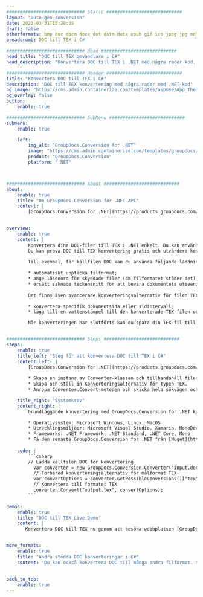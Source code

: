 ```yaml
---
############################# Static ############################
layout: "auto-gen-conversion"
date: 2023-03-31T15:28:05
draft: false
otherformats: bmp doc docm docx dot dotm dotx epub gif ico jpeg jpg md odt ott pdf png psd rtf tex tif tiff txt xps
breadcrumb: DOC till TEX i C#

############################# Head ############################
head_title: "DOC till TEX omvandlare i C#"
head_description: "Konvertera DOC till TEX i .NET med några rader kod. Använd GroupDocs Document Conversion API för att konvertera över 160 filformat."

############################# Header ############################
title: "Konvertera DOC till TEX i C#"
description: "DOC till TEX konvertering med några rader med .NET-kod"
bg_image: "https://cms.admin.containerize.com/templates/aspose/App_Themes/V3/images/bg/header1.png"
bg_overlay: false
button:
    enable: true

############################# SubMenu ############################
submenu:
    enable: true

    left:
        img_alt: "GroupDocs.Conversion for .NET"
        image: "https://cms.admin.containerize.com/templates/groupdocs/images/product-logos/90x90-noborder/groupdocs-conversion-net.png"
        product: "GroupDocs.Conversion"
        platform: ".NET"



############################# About ############################
about:
    enable: true
    title: "Om GroupDocs.Conversion for .NET API"
    content: |
        [GroupDocs.Conversion for .NET](https://products.groupdocs.com/conversion/net/) kan användas för att konvertera Microsoft Word, Excel, PowerPoint, PDF, Visio och andra format. GroupDocs.Conversion är ett fristående API som är lämpligt för back-end och interna system där hög prestanda krävs. Det beror inte på någon programvara som Microsoft eller Open Office.
    

overview:
    enable: true
    content: |
        Konvertera dina DOC-filer till TEX i .NET enkelt. Du kan använda bara ett par C# kodrader i valfri plattform som du vill, som - Windows, Linux, macOS.
        Du kan prova DOC till TEX konvertering gratis och utvärdera konverteringsresultatens kvalitet. Tillsammans med enkla filkonverteringsscenarier kan du prova mer avancerade alternativ för att ladda källfilen DOC och för att spara resultatet TEX. 
        
        Till exempel, för källfilen DOC kan du använda följande laddningsalternativ:

        * automatiskt upptäcka filformat;
        * ange lösenord för skyddade filer (om filformatet stöder det);
        * ersätt saknade teckensnitt för att bevara dokumentets utseende.
        
        Det finns även avancerade konverteringsalternativ för filen TEX:

        * konvertera specifik dokumentsida eller sidintervall;
        * lägg till en vattenstämpel till den konverterade TEX-filen och många fler.

        När konverteringen har slutförts kan du spara din TEX-fil till den lokala filsökvägen eller någon tredje parts lagring som FTP, Amazon S3, Google Drive, Dropbox etc. Observera - för att konvertera DOC till {{ TO}} det finns inget behov av någon ytterligare programvara installerad - som MS Office, Open Office, Adobe Acrobat Reader etc.


############################# Steps ############################
steps:
    enable: true
    title_left: "Steg för att konvertera DOC till TEX i C#"
    content_left: |
        [GroupDocs.Conversion for .NET](https://products.groupdocs.com/conversion/net/) gör det enkelt för utvecklare att konvertera en DOC-fil till TEX med några rader kod.
        
        * Skapa en instans av Converter-klassen och tillhandahåll filen DOC med den fullständiga sökvägen
        * Skapa och ställ in Konverteringsalternativ för typen TEX.
        * Anropa Converter.Convert-metoden och skicka hela sökvägen och formatet (TEX) som en parameter

    title_right: "Systemkrav"
    content_right: |
        Grundläggande konvertering med GroupDocs.Conversion for .NET kan göras med bara några enkla steg. Våra API:er stöds på alla större plattformar och operativsystem. Innan du kör koden nedan, se till att du har följande förutsättningar installerade på ditt system.

        * Operativsystem: Microsoft Windows, Linux, MacOS
        * Utvecklingsmiljöer: Microsoft Visual Studio, Xamarin, MonoDevelop
        * Frameworks: .NET Framework, .NET Standard, .NET Core, Mono
        * Få den senaste GroupDocs.Conversion for .NET från [Nuget](https://www.nuget.org/packages/groupdocs.conversion)
         
    code: |
        ```csharp    
        // Ladda källfilen DOC för konvertering
          var converter = new GroupDocs.Conversion.Converter("input.doc");
          // Förbered konverteringsalternativ för målformat TEX
          var convertOptions = converter.GetPossibleConversions()["tex"].ConvertOptions;
          // Konvertera till formatet TEX
          converter.Convert("output.tex", convertOptions);
        ```

demos:
    enable: true
    title: "DOC till TEX Live Demo"
    content: |
       Konvertera DOC till TEX nu genom att besöka webbplatsen [GroupDocs.Conversion App](https://products.groupdocs.app/conversion/family). Onlinedemo har följande fördelar
          

more_formats:
    enable: true
    title: "Andra stödda DOC konverteringar i C#"
    content: "Du kan också konvertera DOC till många andra filformat. Se listan nedan."
       
       
back_to_top:
    enable: true
---
```

